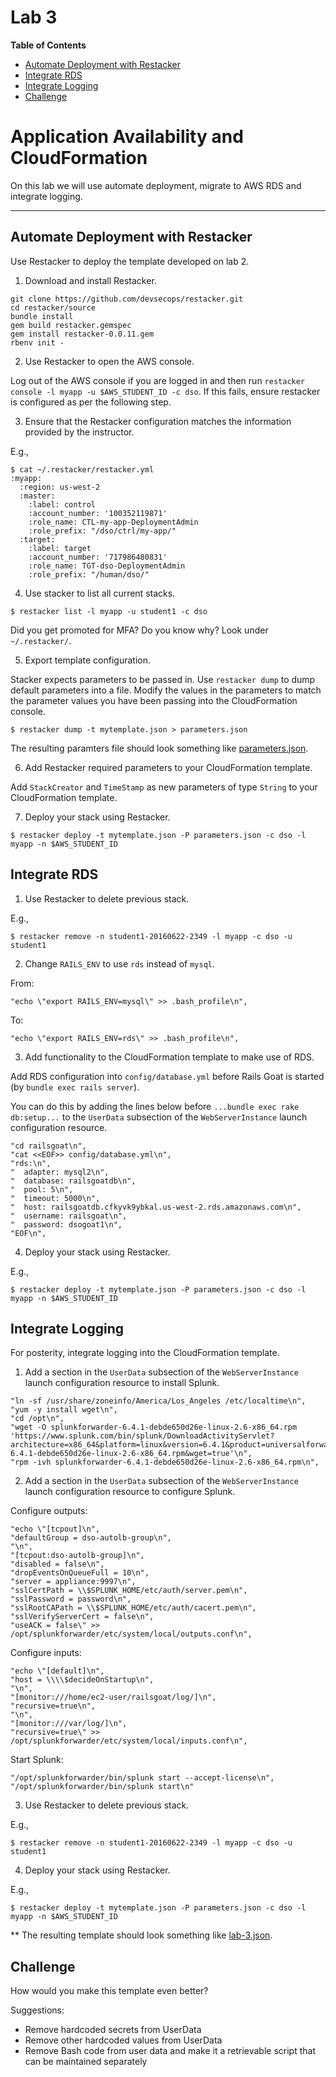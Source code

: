 # Lab 3

**Table of Contents**

- [Automate Deployment with Restacker](##automate-deployment-with-restacker)
- [Integrate RDS](##integrate-rds)
- [Integrate Logging](##integrate-logging)
- [Challenge](##challenge)

# Application Availability and CloudFormation

On this lab we will use automate deployment, migrate to AWS RDS and integrate logging.

---

## Automate Deployment with Restacker

Use Restacker to deploy the template developed on lab 2.

1. Download and install Restacker.

```
git clone https://github.com/devsecops/restacker.git
cd restacker/source
bundle install
gem build restacker.gemspec
gem install restacker-0.0.11.gem
rbenv init -
```

2. Use Restacker to open the AWS console.

Log out of the AWS console if you are logged in and then run `restacker console -l myapp -u $AWS_STUDENT_ID -c dso`. If this fails, ensure restacker is configured as per the following step.

3. Ensure that the Restacker configuration matches the information provided by the instructor.

E.g.,

```
$ cat ~/.restacker/restacker.yml
:myapp:
  :region: us-west-2
  :master:
    :label: control
    :account_number: '100352119871'
    :role_name: CTL-my-app-DeploymentAdmin
    :role_prefix: "/dso/ctrl/my-app/"
  :target:
    :label: target
    :account_number: '717986480831'
    :role_name: TGT-dso-DeploymentAdmin
    :role_prefix: "/human/dso/"
```

4. Use stacker to list all current stacks.

```
$ restacker list -l myapp -u student1 -c dso
```

Did you get promoted for MFA? Do you know why? Look under `~/.restacker/`.

5. Export template configuration.

Stacker expects parameters to be passed in. Use `restacker dump` to dump default parameters into a file. Modify the values in the parameters to match the parameter values you have been passing into the CloudFormation console.

```
$ restacker dump -t mytemplate.json > parameters.json
```

The resulting paramters file should look something like [parameters.json](../scripts/parameters.json).

6. Add Restacker required parameters to your CloudFormation template.

Add `StackCreator` and `TimeStamp` as new parameters of type `String` to your CloudFormation template.

7. Deploy your stack using Restacker.

```
$ restacker deploy -t mytemplate.json -P parameters.json -c dso -l myapp -n $AWS_STUDENT_ID
```

## Integrate RDS

1. Use Restacker to delete previous stack.

E.g.,

```
$ restacker remove -n student1-20160622-2349 -l myapp -c dso -u student1
```

2. Change `RAILS_ENV` to use `rds` instead of `mysql`.

From:

```
"echo \"export RAILS_ENV=mysql\" >> .bash_profile\n",
```

To:

```
"echo \"export RAILS_ENV=rds\" >> .bash_profile\n",
```


3. Add functionality to the CloudFormation template to make use of RDS.

Add RDS configuration into `config/database.yml` before Rails Goat is started (by `bundle exec rails server`).

You can do this by adding the lines below before `...bundle exec rake db:setup...` to the `UserData` subsection of the `WebServerInstance` launch configuration resource.

```
"cd railsgoat\n",
"cat <<EOF>> config/database.yml\n",
"rds:\n",
"  adapter: mysql2\n",
"  database: railsgoatdb\n",
"  pool: 5\n",
"  timeout: 5000\n",
"  host: railsgoatdb.cfkyvk9ybkal.us-west-2.rds.amazonaws.com\n",
"  username: railsgoat\n",
"  password: dsogoat1\n",
"EOF\n",
```

4. Deploy your stack using Restacker.

E.g.,

```
$ restacker deploy -t mytemplate.json -P parameters.json -c dso -l myapp -n $AWS_STUDENT_ID
```

## Integrate Logging

For posterity, integrate logging into the CloudFormation template.

1. Add a section in the `UserData` subsection of the `WebServerInstance` launch configuration resource to install Splunk.

```
"ln -sf /usr/share/zoneinfo/America/Los_Angeles /etc/localtime\n",
"yum -y install wget\n",
"cd /opt\n",
"wget -O splunkforwarder-6.4.1-debde650d26e-linux-2.6-x86_64.rpm 'https://www.splunk.com/bin/splunk/DownloadActivityServlet?architecture=x86_64&platform=linux&version=6.4.1&product=universalforwarder&filename=splunkforwarder-6.4.1-debde650d26e-linux-2.6-x86_64.rpm&wget=true'\n",
"rpm -ivh splunkforwarder-6.4.1-debde650d26e-linux-2.6-x86_64.rpm\n",
 ```

2. Add a section in the `UserData` subsection of the `WebServerInstance` launch configuration resource to configure Splunk.

Configure outputs:


```
"echo \"[tcpout]\n",
"defaultGroup = dso-autolb-group\n",
"\n",
"[tcpout:dso-autolb-group]\n",
"disabled = false\n",
"dropEventsOnQueueFull = 10\n",
"server = appliance:9997\n",
"sslCertPath = \\$SPLUNK_HOME/etc/auth/server.pem\n",
"sslPassword = password\n",
"sslRootCAPath = \\$SPLUNK_HOME/etc/auth/cacert.pem\n",
"sslVerifyServerCert = false\n",
"useACK = false\" >> /opt/splunkforwarder/etc/system/local/outputs.conf\n",
```

Configure inputs:

```
"echo \"[default]\n",
"host = \\\\$decideOnStartup\n",
"\n",
"[monitor:///home/ec2-user/railsgoat/log/]\n",
"recursive=true\n",
"\n",
"[monitor:///var/log/]\n",
"recursive=true\" >> /opt/splunkforwarder/etc/system/local/inputs.conf\n",
```

 Start Splunk:

```
"/opt/splunkforwarder/bin/splunk start --accept-license\n",
"/opt/splunkforwarder/bin/splunk start\n"
```

3. Use Restacker to delete previous stack.

E.g.,

```
$ restacker remove -n student1-20160622-2349 -l myapp -c dso -u student1
```

4. Deploy your stack using Restacker.

E.g.,

```
$ restacker deploy -t mytemplate.json -P parameters.json -c dso -l myapp -n $AWS_STUDENT_ID
```


** The resulting template should look something like [lab-3.json](../scripts/lab-3.json).

## Challenge

How would you make this template even better?

Suggestions:

* Remove hardcoded secrets from UserData
* Remove other hardcoded values from UserData
* Remove Bash code from user data and make it a retrievable script that can be maintained separately
